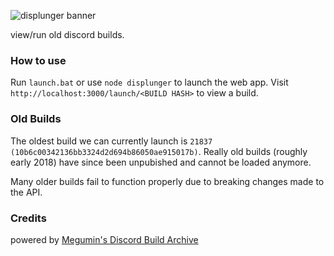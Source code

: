![displunger banner](https://cdn.discordapp.com/attachments/415951527258095616/822453386263265290/displunger.banner.png)

view/run old discord builds.

### How to use

Run `launch.bat` or use `node displunger` to launch the web app.
Visit `http://localhost:3000/launch/<BUILD HASH>` to view a build.

### Old Builds
The oldest build we can currently launch is `21837 (10b6c00342136bb3324d2d694b86050ae915017b)`.
Really old builds (roughly early 2018) have since been unpubished and cannot be loaded anymore.

Many older builds fail to function properly due to breaking changes made to the API.

### Credits
powered by [Megumin's Discord Build Archive](https://discord.sale)